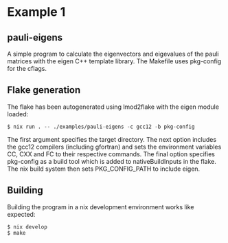 # Example 1

## pauli-eigens

A simple program to calculate the eigenvectors and eigevalues of the pauli matrices with the eigen C++ template library. The Makefile uses pkg-config for the cflags.

## Flake generation

The flake has been autogenerated using lmod2flake with the eigen module loaded:
```
$ nix run . -- ./examples/pauli-eigens -c gcc12 -b pkg-config
```
The first argument specifies the target directory. The next option includes the gcc12 compilers (including gfortran) and sets the environment variables CC, CXX and FC to their respective commands. The final option specifies pkg-config as a build tool which is added to nativeBuildInputs in the flake. The nix build system then sets PKG_CONFIG_PATH to include eigen.

## Building

Building the program in a nix development environment works like expected:
```
$ nix develop
$ make
``` 
